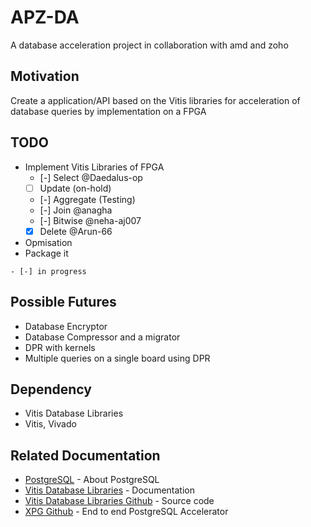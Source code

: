 # APZ-DA
A database acceleration project in collaboration with amd and zoho

## Motivation
Create a application/API based on the Vitis libraries for acceleration of database queries by implementation on a FPGA

## TODO
- Implement Vitis Libraries of FPGA
  - [-] Select @Daedalus-op
  - [ ] Update (on-hold)
  - [-] Aggregate (Testing) 
  - [-] Join @anagha
  - [-] Bitwise @neha-aj007
  - [X] Delete @Arun-66
- Opmisation
- Package it

`- [-] in progress`

## Possible Futures
- Database Encryptor
- Database Compressor and a migrator
- DPR with kernels
- Multiple queries on a single board using DPR

## Dependency
- Vitis Database Libraries
- Vitis, Vivado

## Related Documentation
- [PostgreSQL](https://www.postgresql.org/about/) - About PostgreSQL
- [Vitis Database Libraries](https://xilinx.github.io/Vitis_Libraries/database/2022.1/index.html) - Documentation
- [Vitis Database Libraries Github](https://github.com/Xilinx/Vitis_Libraries/tree/master/database) - Source code
- [XPG Github](https://github.com/Xilinx/data-analytics/tree/master/xpg) - End to end PostgreSQL Accelerator
